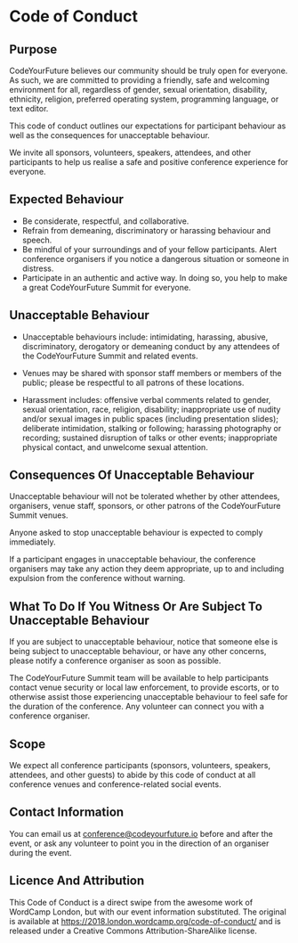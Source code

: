 # Code of Conduct

## Purpose

CodeYourFuture believes our community should be truly open for everyone. As such, we are committed to providing a friendly, safe and welcoming environment for all, regardless of gender, sexual orientation, disability, ethnicity, religion, preferred operating system, programming language, or text editor.

This code of conduct outlines our expectations for participant behaviour as well as the consequences for unacceptable behaviour.

We invite all sponsors, volunteers, speakers, attendees, and other participants to help us realise a safe and positive conference experience for everyone.

## Expected Behaviour

* Be considerate, respectful, and collaborative.
* Refrain from demeaning, discriminatory or harassing behaviour and speech.
* Be mindful of your surroundings and of your fellow participants. Alert conference organisers if you notice a dangerous situation or someone in distress.
* Participate in an authentic and active way. In doing so, you help to make a great CodeYourFuture Summit for everyone.

## Unacceptable Behaviour

* Unacceptable behaviours include: intimidating, harassing, abusive, discriminatory, derogatory or demeaning conduct by any attendees of the CodeYourFuture Summit and related events.

* Venues may be shared with sponsor staff members or members of the public; please be respectful to all patrons of these locations.

* Harassment includes: offensive verbal comments related to gender, sexual orientation, race, religion, disability; inappropriate use of nudity and/or sexual images in public spaces (including presentation slides); deliberate intimidation, stalking or following; harassing photography or recording; sustained disruption of talks or other events; inappropriate physical contact, and unwelcome sexual attention.

## Consequences Of Unacceptable Behaviour

Unacceptable behaviour will not be tolerated whether by other attendees, organisers, venue staff, sponsors, or other patrons of the CodeYourFuture Summit venues.

Anyone asked to stop unacceptable behaviour is expected to comply immediately.

If a participant engages in unacceptable behaviour, the conference organisers may take any action they deem appropriate, up to and including expulsion from the conference without warning.

## What To Do If You Witness Or Are Subject To Unacceptable Behaviour

If you are subject to unacceptable behaviour, notice that someone else is being subject to unacceptable behaviour, or have any other concerns, please notify a conference organiser as soon as possible.

The CodeYourFuture Summit team will be available to help participants contact venue security or local law enforcement, to provide escorts, or to otherwise assist those experiencing unacceptable behaviour to feel safe for the duration of the conference. Any volunteer can connect you with a conference organiser.

## Scope
We expect all conference participants (sponsors, volunteers, speakers, attendees, and other guests) to abide by this code of conduct at all conference venues and conference-related social events.

## Contact Information
You can email us at [conference@codeyourfuture.io](mailto:conference@codeyourfuture.io) before and after the event, or ask any volunteer to point you in the direction of an organiser during the event.

## Licence And Attribution
This Code of Conduct is a direct swipe from the awesome work of WordCamp London, but with our event information substituted. The original is available at
https://2018.london.wordcamp.org/code-of-conduct/ and is released under a
Creative Commons Attribution-ShareAlike license.